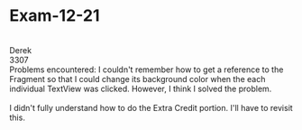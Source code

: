 # Exam-12-21
<br>Derek
<br>3307
<br>Problems encountered: I couldn't remember how to get a reference to the Fragment so that I could change its background color when the each individual TextView was clicked. However, I think I solved the problem.
<br>
<br>
I didn't fully understand how to do the Extra Credit portion. I'll have to revisit this.
